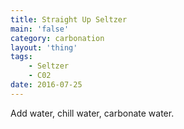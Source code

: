 ```yaml
---
title: Straight Up Seltzer
main: 'false'
category: carbonation
layout: 'thing'
tags:
    - Seltzer
    - C02
date: 2016-07-25
---
```

Add water, chill water, carbonate water.